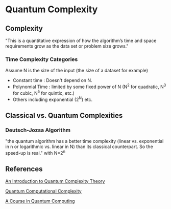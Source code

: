 # Quantum Complexity

## Complexity

"This is a quantitative expression of how the algorithm’s time and space requirements grow as the data set or problem size grows."

### Time Complexity Categories

Assume N is the size of the input (the size of a dataset for example)

- Constant time : Doesn't depend on N.
- Polynomial Time : limited by some fixed power of N (N<sup>2</sup> for quadratic, N<sup>3</sup> for cubic, N<sup>5</sup> for quintic, etc.)
- Others including exponential (2<sup>N</sup>) etc.

## Classical vs. Quantum Complexities

### Deutsch-Jozsa Algorithm
"the quantum algorithm has a better time complexity (linear vs. exponential in
n or logarithmic vs. linear in N) than its classical counterpart. So the speed-up is
real."
with N=2<sup>n</sup>


## References

[An Introduction to Quantum Complexity Theory](https://arxiv.org/pdf/quant-ph/9906111.pdf)

[Quantum Computational Complexity](https://arxiv.org/pdf/0804.3401.pdf)

[A Course in Quantum Computing](https://lapastillaroja.net/wp-content/uploads/2016/09/Intro_to_QC_Vol_1_Loceff.pdf)